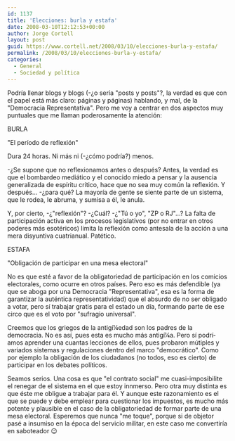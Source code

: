 ```yaml
---
id: 1137
title: 'Elecciones: burla y estafa'
date: 2008-03-10T12:12:53+00:00
author: Jorge Cortell
layout: post
guid: https://www.cortell.net/2008/03/10/elecciones-burla-y-estafa/
permalink: /2008/03/10/elecciones-burla-y-estafa/
categories:
  - General
  - Sociedad y polí­tica
---
```

Podrí­a llenar blogs y blogs (-¿o serí­a "posts y posts"?, la verdad es que con el papel está más claro: páginas y páginas) hablando, y mal, de la "Democracia Representativa". Pero me voy a centrar en dos aspectos muy puntuales que me llaman poderosamente la atención:

BURLA

"El perí­odo de reflexión"

Dura 24 horas. Ni más ni (-¿cómo podrí­a?) menos.

-¿Se supone que no reflexionamos antes o después? Antes, la verdad es que el bombardeo mediático y el conocido miedo a pensar y la ausencia generalizada de espí­ritu crí­tico, hace que no sea muy común la reflexión. Y después... -¿para qué? La mayorí­a de gente se siente parte de un sistema, que le rodea, le abruma, y sumisa a él, le anula.

Y, por cierto, -¿"reflexión"? -¿Cuál? -¿"Tú o yo", "ZP o RJ"...? La falta de participación activa en los procesos legislativos (por no entrar en otros poderes más esotéricos) limita la reflexión como antesala de la acción a una mera disyuntiva cuatrianual. Patético.

ESTAFA

"Obligación de participar en una mesa electoral"

No es que esté a favor de la obligatoriedad de participación en los comicios electorales, como ocurre en otros paí­ses. Pero eso es más defendible (ya que se aboga por una Democracia "Representativa", esa es la forma de garantizar la auténtica representatividad) que el absurdo de no ser obligado a votar, pero sí­ trabajar gratis para el estado un dí­a, formando parte de ese circo que es el voto por "sufragio universal".

Creemos que los griegos de la antigí¼edad son los padres de la democracia. No es así­, pues esta es mucho más antigí¼a. Pero sí­ podrí­amos aprender una cuantas lecciones de ellos, pues probaron mútiples y variados sistemas y regulaciones dentro del marco "democrático". Como por ejemplo la obligación de los ciudadanos (no todos, eso es cierto) de participar en los debates polí­ticos.

Seamos serios. Una cosa es que "el contrato social" me cuasi-imposibilite el renegar de el sistema en el que estoy innmerso. Pero otra muy distinta es que éste me obligue a trabajar para él. Y aunque este razonamiento es el que se puede y debe emplear para cuestionar los impuestos, es mucho más potente y plausible en el caso de la obligatoriedad de formar parte de una mesa electoral. Esperemos que nunca "me toque", porque si de objetor pasé a insumiso en la época del servicio militar, en este caso me convertirí­a en saboteador 😉